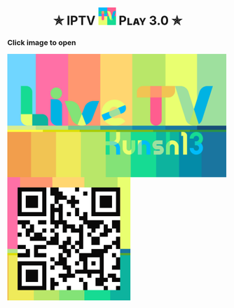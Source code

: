 
<h1 align='center'>✯ IPTV <a href="https://kunsh13.github.io/iptv/"><img src="/img/favicon_square.png" width="40" height="40"></a> Pʟᴀʏ 3.0 ✯</h1>


###       Click image to open

[<img align="left" alt="IPTV" width="500px" height="281px" src="img/banner.png" />][youtube]

[youtube]: https://kunsh13.github.io/iptv/


[<img align="left" alt="qr code" width="281px" height="281px" src="img/qr_c.png" />][youtube]



